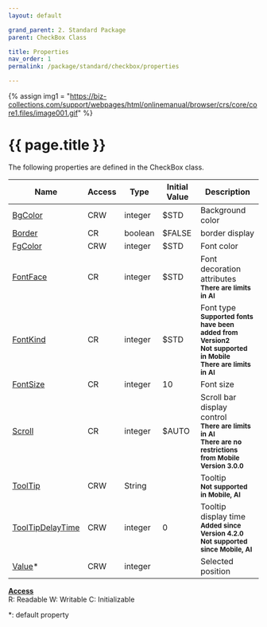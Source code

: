 ```yaml
---
layout: default

grand_parent: 2. Standard Package
parent: CheckBox Class

title: Properties
nav_order: 1
permalink: /package/standard/checkbox/properties

---
```

{% assign img1 = "https://biz-collections.com/support/webpages/html/onlinemanual/browser/crs/core/core1.files/image001.gif" %}


# {{ page.title }}

The following properties are defined in the CheckBox class.

|Name       | Access | Type   | Initial Value |  Description |
|----------	|--------|--------|---------------|--------------|
|[BgColor](/package/standard/checkbox/properties/bgcolor) | CRW | integer | $STD | Background color |
|[Border](/package/standard/checkbox/properties/border) | CR | boolean | $FALSE | border display |
|[FgColor](/package/standard/checkbox/properties/fgColor) | CRW | integer | $STD | Font color |
|[FontFace](/package/standard/checkbox/properties/fontface) | CR | integer | $STD | Font decoration attributes<br>**<small>There are limits in AI</small>**|
|[FontKind](/package/standard/checkbox/properties/fontkind) | CR | integer | $STD | Font type<br>**<small>Supported fonts have been added from Version2</small>**<br>**<small>Not supported in Mobile</small>**<br>**<small>There are limits in AI</small>**|
|[FontSize](/package/standard/checkbox/properties/fontsize) | CR | integer | 10 | Font size |
|[Scroll](/package/standard/checkbox/properties/scroll) | CR | integer | $AUTO | Scroll bar display control<br>**<small>There are limits in AI</small>**<br>**<small>There are no restrictions from Mobile Version 3.0.0</small>**  |
|[ToolTip](/package/standard/checkbox/properties/tooltip) | CRW | String |  | Tooltip<br>**<small>Not supported in Mobile, AI</small>**  |
|[ToolTipDelayTime](/package/standard/checkbox/properties/tooltipdelaytime) | CRW | integer | 0 | Tooltip display time<br>**<small>Added since Version 4.2.0</small>**<br>**<small>Not supported since Mobile, AI</small>**  |
|[Value](/package/standard/checkbox/properties/value)* | CRW | integer | | Selected position |


<u><b>Access</b></u><br>
R: Readable
W: Writable
C: Initializable

*: default property
